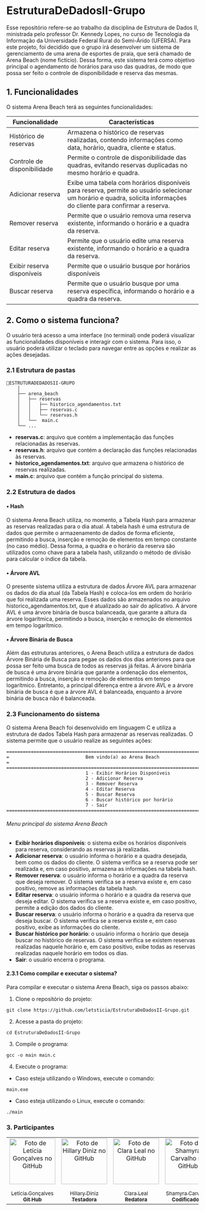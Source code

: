 # EstruturaDeDadosII-Grupo

Esse repositório refere-se ao trabalho da disciplina de Estrutura de Dados II, ministrada pelo professor Dr. Kennedy Lopes, no curso de Tecnologia da Informação da Universidade Federal Rural do Semi-Árido (UFERSA). Para este projeto, foi decidido que o grupo irá desenvolver um sistema de gerenciamento de uma arena de esportes de praia, que será chamado de Arena Beach (nome fictício). Dessa forma, este sistema terá como objetivo principal o agendamento de horários para uso das quadras, de modo que possa ser feito o controle de disponibilidade e reserva das mesmas.

## 1. Funcionalidades

O sistema Arena Beach terá as seguintes funcionalidades:

| Funcionalidade           | Características                                                                                              |
|--------------------------|-------------------------------------------------------------------------------------------------------------|
| Histórico de reservas   | Armazena o histórico de reservas realizadas, contendo informações como data, horário, quadra, cliente e status. |
| Controle de disponibilidade | Permite o controle de disponibilidade das quadras, evitando reservas duplicadas no mesmo horário e quadra. |
| Adicionar reserva       | Exibe uma tabela com horários disponíveis para reserva, permite ao usuário selecionar um horário e quadra, solicita informações do cliente para confirmar a reserva. |
| Remover reserva         | Permite que o usuário remova uma reserva existente, informando o horário e a quadra da reserva. |
| Editar reserva          | Permite que o usuário edite uma reserva existente, informando o horário e a quadra da reserva. |
| Exibir reserva disponíveis         | Permite que o usuário busque por horários disponíveis|
| Buscar reserva         | Permite que o usuário busque por uma reserva específica, informando o horário e a quadra da reserva. |

## 2. Como o sistema funciona?

O usuário terá acesso a uma interface (no terminal) onde poderá visualizar as funcionalidades disponíveis e interagir com o sistema. Para isso, o usuário poderá utilizar o teclado para navegar entre as opções e realizar as ações desejadas. 

### 2.1 Estrutura de pastas


```
📁ESTRUTURADEDADOSII-GRUPO
    │
    ├── arena_beach
    │   ├── reservas
    │   │   ├── historico_agendamentos.txt
    │   │   ├── reservas.c
    │   │   └── reservas.h
    │   └──  main.c
    └── ...   

```

- **reservas.c**: arquivo que contém a implementação das funções relacionadas às reservas.
- **reservas.h**: arquivo que contém a declaração das funções relacionadas às reservas.
- **historico_agendamentos.txt**: arquivo que armazena o histórico de reservas realizadas.
- **main.c**: arquivo que contém a função principal do sistema.

### 2.2 Estrutura de dados


#### • Hash

O sistema Arena Beach utiliza, no momento, a Tabela Hash para armazenar as reservas realizadas para o dia atual. A tabela hash é uma estrutura de dados que permite o armazenamento de dados de forma eficiente, permitindo a busca, inserção e remoção de elementos em tempo constante (no caso médio). Dessa forma, a quadra e o horário da reserva são utilizados como chave para a tabela hash, utilizando o método de divisão para calcular o índice da tabela. 

#### • Árvore AVL

O presente sistema utiliza a estrutura de dados Árvore AVL para armazenar os dados do dia atual (da Tabela Hash) e coloca-los em ordem do horário que foi realizada uma reserva. Esses dados são armazenados no arquivo historico_agendamentos.txt, que é atualizado ao sair do aplicativo. A árvore AVL é uma árvore binária de busca balanceada, que garante a altura da árvore logarítmica, permitindo a busca, inserção e remoção de elementos em tempo logarítmico.

#### • Árvore Binária de Busca

Além das estruturas anteriores, o Arena Beach utiliza a estrutura de dados Árvore Binária de Busca para pegae os dados dos dias anteriores para que possa ser feito uma busca de todos as reservas já feitas. A árvore binária de busca é uma árvore binária que garante a ordenação dos elementos, permitindo a busca, inserção e remoção de elementos em tempo logarítmico. Entretanto, a principal diferença entre a árvore AVL e a árvore binária de busca é que a árvore AVL é balanceada, enquanto a árvore binária de busca não é balanceada.


### 2.3 Funcionamento do sistema

O sistema Arena Beach foi desenvolvido em linguagem C e utiliza a estrutura de dados Tabela Hash para armazenar as reservas realizadas. O sistema permite que o usuário realize as seguintes ações:

```
============================================================================================
=                            Bem vindo(a) ao Arena Beach                                   =
============================================================================================
                             1 - Exibir Horários Disponíveis
                             2 - Adicionar Reserva
                             3 - Remover Reserva
                             4 - Editar Reserva
                             5 - Buscar Reserva
                             6 - Buscar histórico por horário
                             7 - Sair
============================================================================================

```
###### Menu principal do sistema Arena Beach
- **Exibir horários disponíveis**: o sistema exibe os horários disponíveis para reserva, considerando as reservas já realizadas.
- **Adicionar reserva**: o usuário informa o horário e a quadra desejada, bem como os dados do cliente. O sistema verifica se a reserva pode ser realizada e, em caso positivo, armazena as informações na tabela hash.
- **Remover reserva**: o usuário informa o horário e a quadra da reserva que deseja remover. O sistema verifica se a reserva existe e, em caso positivo, remove as informações da tabela hash.
- **Editar reserva**: o usuário informa o horário e a quadra da reserva que deseja editar. O sistema verifica se a reserva existe e, em caso positivo, permite a edição dos dados do cliente.
- **Buscar reserva**: o usuário informa o horário e a quadra da reserva que deseja buscar. O sistema verifica se a reserva existe e, em caso positivo, exibe as informações do cliente.
- **Buscar histórico por horário**: o usuário informa o horário que deseja buscar no histórico de reservas. O sistema verifica se existem reservas realizadas naquele horário e, em caso positivo, exibe todas as reservas realizadas naquele horário em todos os dias.
- **Sair**: o usuário encerra o programa.

#### 2.3.1 Como compilar e executar o sistema?

Para compilar e executar o sistema Arena Beach, siga os passos abaixo:

1. Clone o repositório do projeto:

```
git clone https://github.com/letsticia/EstruturaDeDadosII-Grupo.git
```

2. Acesse a pasta do projeto:

```
cd EstruturaDeDadosII-Grupo
```

3. Compile o programa:

```
gcc -o main main.c
```

4. Execute o programa:

- Caso esteja utilizando o Windows, execute o comando:

```
main.exe
```

- Caso esteja utilizando o Linux, execute o comando:

```
./main
```



### 3. Participantes

<table align="center">
  <tr>    
    <td align="center">
      <a href="https://github.com/letsticia">
        <img src="https://avatars.githubusercontent.com/u/126128839?v=4" 
        width="120px;" alt="Foto de Letícia Gonçalves no GitHub"/><br>
        <sub>
          <br>Letícia Gonçalves</br>
          <b>Git Hub</b>
         </sub>
      </a>
    </td>
    <td align="center">
      <a href="https://github.com/hillaryds">
        <img src="https://avatars.githubusercontent.com/u/143619299?v=4" 
        width="120px;" alt="Foto de Hillary Diniz no GitHub"/><br>
        <sub>
          <br>Hillary Diniz</br>
          <b>Testadora</b>
         </sub>
      </a>
    </td>
    <td align="center">
      <a href="https://github.com/claraleal12">
        <img src="https://avatars.githubusercontent.com/u/147611128?v=4" 
        width="120px;" alt="Foto de Clara Leal no GitHub"/><br>
        <sub>
          <br>Clara Leal</br>
          <b>Redatora</b>
         </sub>
      </a>
    </td>
    <td align="center">
      <a href="https://github.com/shamyracarvalhoo">
        <img src="https://avatars.githubusercontent.com/u/147446284?v=4" 
        width="120px;" alt="Foto de Shamyra Carvalho no GitHub"/><br>
        <sub>
          <br>Shamyra Carvalho</br>
          <b>Codificadora</b>
         </sub>
      </a>
    </td>
    
    
  </tr>
</table>


